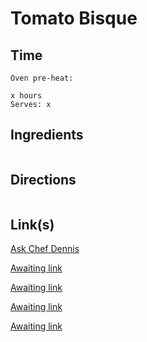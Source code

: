 # Tomato Bisque

## Time 
```
Oven pre-heat:

x hours
Serves: x
```

## Ingredients
```

```


## Directions
```

```


## Link(s)
[Ask Chef Dennis](https://www.askchefdennis.com/restaurant-style-tomato-bisque/#wprm-recipe-container-83407)

[Awaiting link](url)

[Awaiting link](url)

[Awaiting link](url)

[Awaiting link](url)
